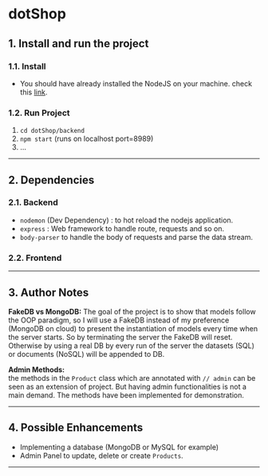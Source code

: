 # dotShop

## 1. Install and run the project

### 1.1. Install
* You should have already installed the NodeJS on your machine. check this [link](https://nodejs.org/en/).

### 1.2. Run Project
1. ``cd dotShop/backend``
2. ``npm start`` (runs on localhost port=8989)
3. ...

___

## 2. Dependencies

### 2.1. Backend
* ``nodemon`` (Dev Dependency) : to hot reload the nodejs application.
* ``express`` : Web framework to handle route, requests and so on.
* ``body-parser`` to handle the body of requests and parse the data stream.

### 2.2. Frontend

___

## 3. Author Notes

__FakeDB vs MongoDB:__
The goal of the project is to show that models follow the OOP paradigm, so I will use a FakeDB instead of my preference (MongoDB on cloud) to present the instantiation of models every time when the server starts. So by terminating the server the FakeDB will reset. Otherwise by using a real DB by every run of the server the datasets (SQL) or documents (NoSQL) will be appended to DB.

__Admin Methods:__  
the methods in the ``Product`` class which are annotated with ``// admin`` can be seen as an extension of project. But having admin functionalities is not a main demand. The methods have been implemented for demonstration.

___

## 4. Possible Enhancements

* Implementing a database (MongoDB or MySQL for example)
* Admin Panel to update, delete or create ``Products``.

___

